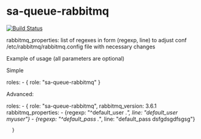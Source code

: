 sa-queue-rabbitmq
=================

[![Build Status](https://travis-ci.org/softasap/sa-queue-rabbitmq.svg?branch=master)](https://travis-ci.org/softasap/sa-queue-rabbitmq)

rabbitmq_properties: list of regexes in form (regexp, line) to adjust conf  /etc/rabbitmq/rabbitmq.config file with necessary changes



Example of usage (all parameters are optional)

Simple

  roles:
    - {
        role: "sa-queue-rabbitmq"
      }


Advanced:


  roles:
    - {
        role: "sa-queue-rabbitmq",
        rabbitmq_version: 3.6.1  
        rabbitmq_properties:
          - {regexp: "^default_user .*", line: "default_user myuser"}
	  - {regexp: "^default_pass .*", line: "default_pass dsfgdsgdfsgsg"}

      }



